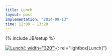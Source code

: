 ```yaml
---
title: Lunch
layout: post
implementation: "2014-09-13"
time: 12:00 ~ 13:20
---
```


{% include JB/setup %}

[![Lunch]({{site.github.url}}/assets/images/Lunch.jpg){: width="320"}](/assets/images/Lunch.jpg "Lunch"){: rel="lightbox[Lunch]"}
